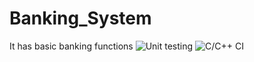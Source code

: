 # Banking_System
 It has basic banking functions
![Unit testing](https://github.com/99002665/Banking_System/workflows/Unit%20testing/badge.svg?branch=master)
![C/C++ CI](https://github.com/99002665/Banking_System/workflows/C/C++%20CI/badge.svg?branch=master)
